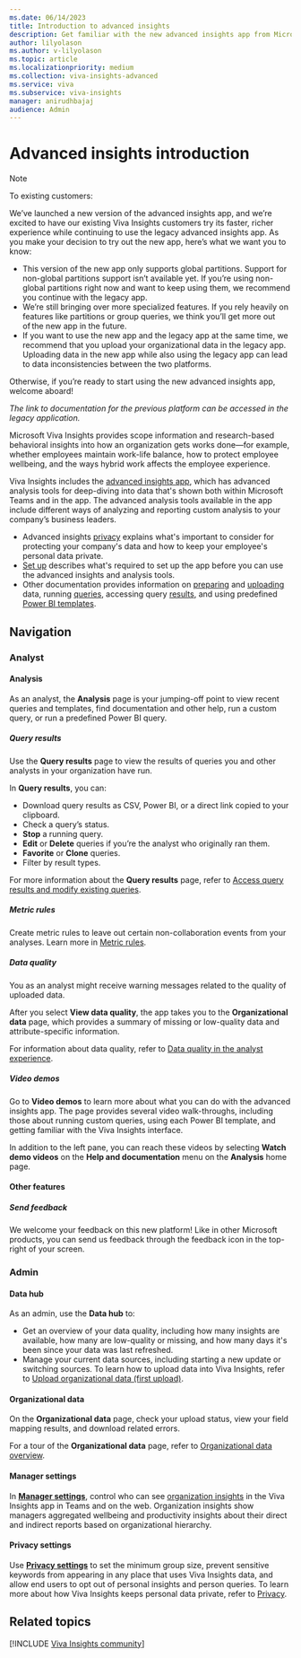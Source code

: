 ```yaml
---
ms.date: 06/14/2023
title: Introduction to advanced insights
description: Get familiar with the new advanced insights app from Microsoft Viva Insights 
author: lilyolason
ms.author: v-lilyolason
ms.topic: article
ms.localizationpriority: medium
ms.collection: viva-insights-advanced
ms.service: viva 
ms.subservice: viva-insights
manager: anirudhbajaj
audience: Admin
---
```


# Advanced insights introduction

>[!Note]
>To existing customers:
>
>We’ve launched a new version of the advanced insights app, and we’re excited to have our existing Viva Insights customers try its faster, richer experience while continuing to use the legacy advanced insights app. As you make your decision to try out the new app, here’s what we want you to know:  
>
>* This version of the new app only supports global partitions. Support for non-global partitions support isn’t available yet. If you’re using non-global partitions right now and want to keep using them, we recommend you continue with the legacy app.
>* We’re still bringing over more specialized features. If you rely heavily on features like partitions or group queries, we think you’ll get more out of the new app in the future. ​
>* If you want to use the new app and the legacy app at the same time, we recommend that you upload your organizational data in the legacy app. Uploading data in the new app while also using the legacy app can lead to data inconsistencies between the two platforms.
>
> Otherwise, if you’re ready to start using the new advanced insights app, welcome aboard!
>
>*The link to documentation for the previous platform can be accessed in the legacy application.*

Microsoft Viva Insights provides scope information and research-based behavioral insights into how  an organization gets works done—for example, whether employees maintain work-life balance, how to protect employee wellbeing, and the ways hybrid work affects the employee experience. 

Viva Insights includes the [advanced insights app](https://go.microsoft.com/fwlink/?linkid=2201482), which has advanced analysis tools for deep-diving into data that's shown both within Microsoft Teams and in the app. The advanced analysis tools available in the app include different ways of analyzing and reporting custom analysis to your company’s business leaders.

* Advanced insights [privacy](./privacy/privacy.md) explains what's important to consider for protecting your company's data and how to keep your employee's personal data private.
* [Set up](./setup-maint/setup.md) describes what's required to set up the app before you can use the advanced insights and analysis tools.
* Other documentation provides information on [preparing](./admin/prepare-org-data.md) and [uploading](./admin/upload-org-data-first.md) data, running [queries](./analyst/person-query.md), accessing query [results](./analyst/query-results.md), and using predefined [Power BI templates](./analyst/templates/introduction-to-templates.md).

## Navigation

### Analyst

#### Analysis

As an analyst, the **Analysis** page is your jumping-off point to view recent queries and templates, find documentation and other help, run a custom query, or run a predefined Power BI query. 

##### Query results

Use the **Query results** page to view the results of queries you and other analysts in your organization have run. 

In **Query results**, you can:

* Download query results as CSV, Power BI, or a direct link copied to your clipboard.
* Check a query’s status.
* **Stop** a running query.
* **Edit** or **Delete** queries if you’re the analyst who originally ran them.
* **Favorite** or **Clone** queries.
* Filter by result types.

For more information about the **Query results** page, refer to [Access query results and modify existing queries](./analyst/query-results.md).

##### Metric rules

Create metric rules to leave out certain non-collaboration events from your analyses. Learn more in [Metric rules](../advanced/analyst/metric-rules.md).

##### Data quality

You as an analyst might receive warning messages related to the quality of uploaded data.  

After you select **View data quality**, the app takes you to the **Organizational data** page, which provides a summary of missing or low-quality data and attribute-specific information.

For information about data quality, refer to [Data quality in the analyst experience](./analyst/data-quality-analyst-experience.md).

##### Video demos

Go to **Video demos** to learn more about what you can do with the advanced insights app. The page provides several video walk-throughs, including those about running custom queries, using each Power BI template, and getting familiar with the Viva Insights interface.

In addition to the left pane, you can reach these videos by selecting **Watch demo videos** on the **Help and documentation** menu on the **Analysis** home page.

#### Other features

##### Send feedback

We welcome your feedback on this new platform! Like in other Microsoft products, you can send us feedback through the feedback icon in the top-right of your screen.

### Admin

#### Data hub

As an admin, use the **Data hub** to:

* Get an overview of your data quality, including how many insights are available, how many are low-quality or missing, and how many days it's been since your data was last refreshed.
* Manage your current data sources, including starting a new update or switching sources. To learn how to upload data into Viva Insights, refer to [Upload organizational data (first upload)](../advanced/admin/upload-org-data-first.md).

#### Organizational data

On the **Organizational data** page, check your upload status, view your field mapping results, and download related errors.

For a tour of the **Organizational data** page, refer to [Organizational data overview](../advanced/admin/org-data-overview.md#organizational-data-in-the-advanced-insights-app).

#### Manager settings

In **[Manager settings](./setup-maint/manager-settings.md)**, control who can see [organization insights](../org-team-insights/org-insights.md) in the Viva Insights app in Teams and on the web. Organization insights show managers aggregated wellbeing and productivity insights about their direct and indirect reports based on organizational hierarchy.

#### Privacy settings

Use [**Privacy settings**](setup-maint/setup.md#customize-privacy-settings) to set the minimum group size, prevent sensitive keywords from appearing in any place that uses Viva Insights data, and allow end users to opt out of personal insights and person queries. To learn more about how Viva Insights keeps personal data private, refer to [Privacy](./privacy/privacy.md).

## Related topics

 [!INCLUDE [Viva Insights community](../personal/includes/insights-community.md)]
